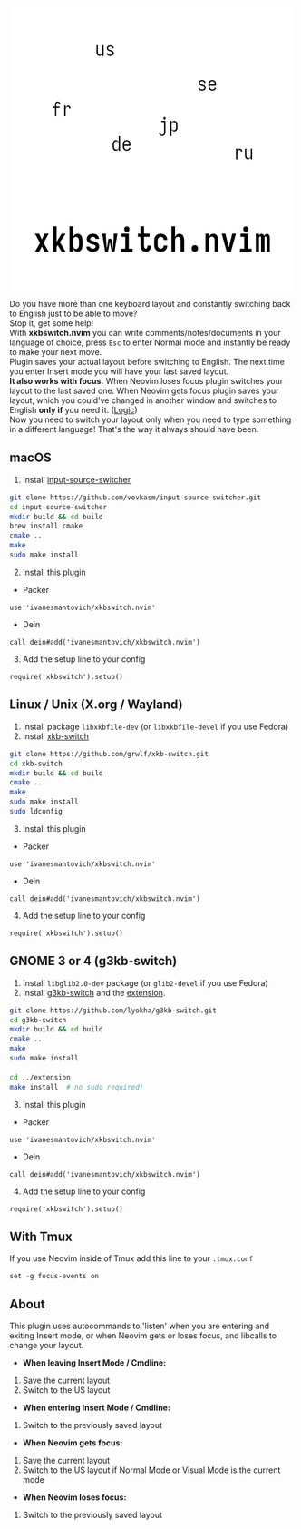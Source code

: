 <div align="center">
  <p>
    <img src="assets/logo.png" align="center" alt="Logo" />
  </p>
</div>

Do you have more than one keyboard layout and constantly switching back to English just to be able to move?\
Stop it, get some help!\
With **xkbswitch.nvim** you can write comments/notes/documents in your language of choice, press `Esc` to enter Normal mode and instantly be ready to make your next move.\
Plugin saves your actual layout before switching to English. The next time you enter Insert mode you will have your last saved layout.\
**It also works with focus.** When Neovim loses focus plugin switches your layout to the last saved one. When Neovim gets focus plugin saves your layout, which you could've changed in another window and switches to English **only if** you need it. ([Logic](#about))\
Now you need to switch your layout only when you need to type something in a different language! That's the way it always should have been.

## macOS
1. Install [input-source-switcher](https://github.com/vovkasm/input-source-switcher)
```bash
git clone https://github.com/vovkasm/input-source-switcher.git
cd input-source-switcher
mkdir build && cd build
brew install cmake
cmake ..
make
sudo make install
```
2. Install this plugin
* Packer
```
use 'ivanesmantovich/xkbswitch.nvim'
```
* Dein
```
call dein#add('ivanesmantovich/xkbswitch.nvim')
```
3. Add the setup line to your config
```
require('xkbswitch').setup()
```

## Linux / Unix (X.org / Wayland)
1. Install package `libxkbfile-dev` (or `libxkbfile-devel` if you use Fedora)
2. Install [xkb-switch](https://github.com/grwlf/xkb-switch)
```bash
git clone https://github.com/grwlf/xkb-switch.git
cd xkb-switch
mkdir build && cd build
cmake ..
make
sudo make install
sudo ldconfig
```
3. Install this plugin
* Packer
```
use 'ivanesmantovich/xkbswitch.nvim'
```
* Dein
```
call dein#add('ivanesmantovich/xkbswitch.nvim')
```
4. Add the setup line to your config
```
require('xkbswitch').setup()
```

## GNOME 3 or 4 (g3kb-switch)
1. Install `libglib2.0-dev` package (or `glib2-devel` if you use Fedora)
2. Install [g3kb-switch](https://github.com/lyokha/g3kb-switch) and the [extension](https://github.com/lyokha/g3kb-switch#gnome-41-and-newer).
```bash
git clone https://github.com/lyokha/g3kb-switch.git
cd g3kb-switch
mkdir build && cd build
cmake ..
make
sudo make install

cd ../extension
make install  # no sudo required!
```
3. Install this plugin
* Packer
```
use 'ivanesmantovich/xkbswitch.nvim'
```
* Dein
```
call dein#add('ivanesmantovich/xkbswitch.nvim')
```
4. Add the setup line to your config
```
require('xkbswitch').setup()
```

## With Tmux
If you use Neovim inside of Tmux add this line to your `.tmux.conf`
```
set -g focus-events on
```

## About
This plugin uses autocommands to 'listen' when you are entering and exiting Insert mode, or when Neovim gets or loses focus, and libcalls to change your layout.

* **When leaving Insert Mode / Cmdline:**
1) Save the current layout
2) Switch to the US layout

* **When entering Insert Mode / Cmdline:**
1. Switch to the previously saved layout

* **When Neovim gets focus:**
1. Save the current layout
2. Switch to the US layout if Normal Mode or Visual Mode is the current mode

* **When Neovim loses focus:**
1. Switch to the previously saved layout

